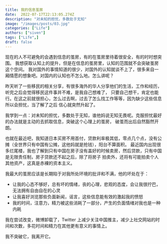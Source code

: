 ```yaml
---
title: 我的信息茧房
date:  2022-07-17T22:13:05.274Z
description: "对未知的担忧，多数处于无知"
image: "/images/posts/03.jpg"
categories: ["Life"]
authors: ["siven"]
tags: ["Life",]
draft: false
---
```


现在的人不可避免的会遇到信息的茧房，有的在茧房里待着很安全，有的时时想突围。
我想获取认知上的提升，但是在信息的茧房里，认知的范围就不会突破茧房这个空间。
我对国外的事情知道的很少，对国外的认知就谈不上了，很多来自一厢情愿的想象吧。对国内的认知也不怎么地。怎么讲呢？

昨天听了一些移民的相关分享，有很多海外的华人分享他们的生活，工作和经历，听完之后会觉得移民这件事并不难，是我自己想难了，
只要自己想干，肯定也能行。在这之前就很担心，怎么过去啊，过去了怎么找工作等等，因为缺少这些信息所以会担忧，当了解了之后
信心就突然升起了。

我学到一点：对未知的担忧，多数处于无知，谁他妈说无知无畏呢。克服担忧最好的办法就是主动的去抓取信息，突破这个心理上的茧房，
破茧而出后自然豁然开朗。

也就在最近吧，我知道日本买房不用首付，贷款利率极其低，零点几个点，没有公摊（全世界只有中国有公摊，这他妈就是抢钱），阳台不算面积。
最近国内出现很多烂尾楼，我也了解到只有中国在房子没有盖好的时候卖房，然后贷款，只有中国是无限责任制，房子贷款还不起之后，除了将房子
拍卖外，还将有可能拍卖个人其他资产，这真是赤裸的资本主义。

我最大的茧房应该是长期陷于对我所处环境的批评和不满，他的坏处在于：

- 让我的心态不够好，总有坏的情绪，丧的心理，悲观的态度，会让我很拧巴，无法拥有自由自在的心灵
- 让我喜好浏览那些负面新闻，谣言，这些信息能有效的激起我的愤怒
- 我的时间，注意力，精力被这些消耗了一部分，产生的负面情绪对我也是一种内耗

我在尝试改变，微博卸载了，Twitter 上减少关注中国推主，减少上社交网站的时间和次数，多花时间和精力在其他更有意义的事情上。

我不突破它，我离开它。
